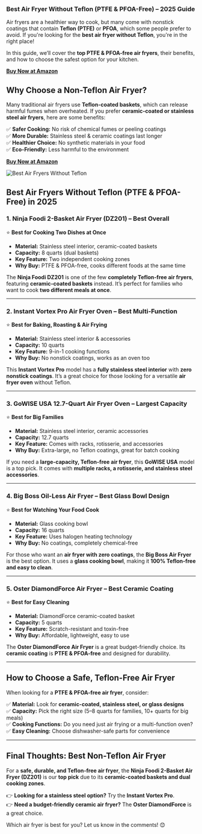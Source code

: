 ### **Best Air Fryer Without Teflon (PTFE & PFOA-Free) – 2025 Guide**

Air fryers are a healthier way to cook, but many come with nonstick coatings that contain **Teflon (PTFE)** or **PFOA**, which some people prefer to avoid. If you're looking for the **best air fryer without Teflon**, you're in the right place!

In this guide, we’ll cover the **top PTFE & PFOA-free air fryers**, their benefits, and how to choose the safest option for your kitchen.

[********Buy Now at Amazon********](https://amzn.to/3XiAVDN)

## **Why Choose a Non-Teflon Air Fryer?**

Many traditional air fryers use **Teflon-coated baskets**, which can release harmful fumes when overheated. If you prefer **ceramic-coated or stainless steel air fryers**, here are some benefits:

✅ **Safer Cooking:** No risk of chemical fumes or peeling coatings  
✅ **More Durable:** Stainless steel & ceramic coatings last longer  
✅ **Healthier Choice:** No synthetic materials in your food  
✅ **Eco-Friendly:** Less harmful to the environment

[********Buy Now at Amazon********](https://amzn.to/3XiAVDN)

![Best Air Fryers Without Teflon](https://github.com/best-air-fryer-no-teflon/.github/blob/3aa3a4dd52eb9f989967cba958f150d88da79b53/DALL%C2%B7E%202025-03-01%2022.47.34%20-%20A%20high-quality%20air%20fryer%20without%20Teflon,%20featuring%20a%20ceramic%20or%20stainless%20steel%20non-stick%20interior.%20The%20air%20fryer%20has%20a%20sleek%20modern%20design%20with%20a%20dig.webp)

## **Best Air Fryers Without Teflon (PTFE & PFOA-Free) in 2025**

### **1. Ninja Foodi 2-Basket Air Fryer (DZ201) – Best Overall**

⭐ **Best for Cooking Two Dishes at Once**

-   **Material:** Stainless steel interior, ceramic-coated baskets
-   **Capacity:** 8 quarts (dual baskets)
-   **Key Feature:** Two independent cooking zones
-   **Why Buy:** PTFE & PFOA-free, cooks different foods at the same time

The **Ninja Foodi DZ201** is one of the few **completely Teflon-free air fryers**, featuring **ceramic-coated baskets** instead. It’s perfect for families who want to cook **two different meals at once**.

----------

### **2. Instant Vortex Pro Air Fryer Oven – Best Multi-Function**

⭐ **Best for Baking, Roasting & Air Frying**

-   **Material:** Stainless steel interior & accessories
-   **Capacity:** 10 quarts
-   **Key Feature:** 9-in-1 cooking functions
-   **Why Buy:** No nonstick coatings, works as an oven too

This **Instant Vortex Pro** model has a **fully stainless steel interior** with **zero nonstick coatings**. It’s a great choice for those looking for a versatile **air fryer oven** without Teflon.

----------

### **3. GoWISE USA 12.7-Quart Air Fryer Oven – Largest Capacity**

⭐ **Best for Big Families**

-   **Material:** Stainless steel interior, ceramic accessories
-   **Capacity:** 12.7 quarts
-   **Key Feature:** Comes with racks, rotisserie, and accessories
-   **Why Buy:** Extra-large, no Teflon coatings, great for batch cooking

If you need a **large-capacity, Teflon-free air fryer**, this **GoWISE USA** model is a top pick. It comes with **multiple racks, a rotisserie, and stainless steel accessories**.

----------

### **4. Big Boss Oil-Less Air Fryer – Best Glass Bowl Design**

⭐ **Best for Watching Your Food Cook**

-   **Material:** Glass cooking bowl
-   **Capacity:** 16 quarts
-   **Key Feature:** Uses halogen heating technology
-   **Why Buy:** No coatings, completely chemical-free

For those who want an **air fryer with zero coatings**, the **Big Boss Air Fryer** is the best option. It uses a **glass cooking bowl**, making it **100% Teflon-free and easy to clean**.

----------

### **5. Oster DiamondForce Air Fryer – Best Ceramic Coating**

⭐ **Best for Easy Cleaning**

-   **Material:** DiamondForce ceramic-coated basket
-   **Capacity:** 5 quarts
-   **Key Feature:** Scratch-resistant and toxin-free
-   **Why Buy:** Affordable, lightweight, easy to use

The **Oster DiamondForce Air Fryer** is a great budget-friendly choice. Its **ceramic coating** is **PTFE & PFOA-free** and designed for durability.

----------

## **How to Choose a Safe, Teflon-Free Air Fryer**

When looking for a **PTFE & PFOA-free air fryer**, consider:

✅ **Material:** Look for **ceramic-coated, stainless steel, or glass designs**  
✅ **Capacity:** Pick the right size (5–8 quarts for families, 10+ quarts for big meals)  
✅ **Cooking Functions:** Do you need just air frying or a multi-function oven?  
✅ **Easy Cleaning:** Choose dishwasher-safe parts for convenience

----------

## **Final Thoughts: Best Non-Teflon Air Fryer**

For a **safe, durable, and Teflon-free air fryer**, the **Ninja Foodi 2-Basket Air Fryer (DZ201)** is our **top pick** due to its **ceramic-coated baskets and dual cooking zones**.

👉 **Looking for a stainless steel option?** Try the **Instant Vortex Pro**.  
👉 **Need a budget-friendly ceramic air fryer?** The **Oster DiamondForce** is a great choice.

Which air fryer is best for you? Let us know in the comments! 😊
